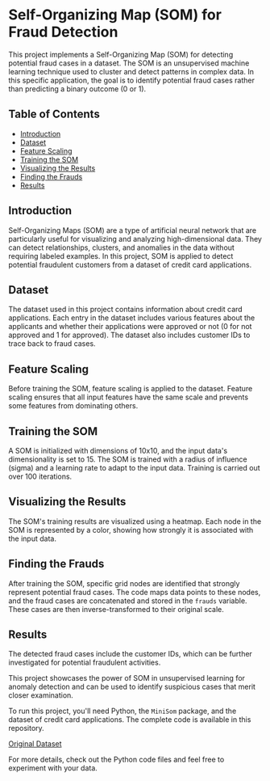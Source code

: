 # Self-Organizing Map (SOM) for Fraud Detection

This project implements a Self-Organizing Map (SOM) for detecting potential fraud cases in a dataset. The SOM is an unsupervised machine learning technique used to cluster and detect patterns in complex data. In this specific application, the goal is to identify potential fraud cases rather than predicting a binary outcome (0 or 1).

## Table of Contents
- [Introduction](#introduction)
- [Dataset](#dataset)
- [Feature Scaling](#feature-scaling)
- [Training the SOM](#training-the-som)
- [Visualizing the Results](#visualizing-the-results)
- [Finding the Frauds](#finding-the-frauds)
- [Results](#results)

## Introduction

Self-Organizing Maps (SOM) are a type of artificial neural network that are particularly useful for visualizing and analyzing high-dimensional data. They can detect relationships, clusters, and anomalies in the data without requiring labeled examples. In this project, SOM is applied to detect potential fraudulent customers from a dataset of credit card applications.

## Dataset

The dataset used in this project contains information about credit card applications. Each entry in the dataset includes various features about the applicants and whether their applications were approved or not (0 for not approved and 1 for approved). The dataset also includes customer IDs to trace back to fraud cases.

## Feature Scaling

Before training the SOM, feature scaling is applied to the dataset. Feature scaling ensures that all input features have the same scale and prevents some features from dominating others.

## Training the SOM

A SOM is initialized with dimensions of 10x10, and the input data's dimensionality is set to 15. The SOM is trained with a radius of influence (sigma) and a learning rate to adapt to the input data. Training is carried out over 100 iterations.

## Visualizing the Results

The SOM's training results are visualized using a heatmap. Each node in the SOM is represented by a color, showing how strongly it is associated with the input data.

## Finding the Frauds

After training the SOM, specific grid nodes are identified that strongly represent potential fraud cases. The code maps data points to these nodes, and the fraud cases are concatenated and stored in the `frauds` variable. These cases are then inverse-transformed to their original scale.

## Results

The detected fraud cases include the customer IDs, which can be further investigated for potential fraudulent activities.

This project showcases the power of SOM in unsupervised learning for anomaly detection and can be used to identify suspicious cases that merit closer examination.

To run this project, you'll need Python, the `MiniSom` package, and the dataset of credit card applications. The complete code is available in this repository.

[Original Dataset](Credit_Card_Applications.csv)

For more details, check out the Python code files and feel free to experiment with your data.
